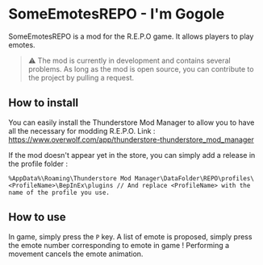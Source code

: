 ﻿# SomeEmotesREPO - I'm Gogole
SomeEmotesREPO is a mod for the R.E.P.O game. It allows players to play emotes.

>⚠ The mod is currently in development and contains several problems. As long as the mod is open source, you can contribute to the project by pulling a request.

## How to install
You can easily install the Thunderstore Mod Manager to allow you to have all the necessary for modding R.E.P.O.
Link : https://www.overwolf.com/app/thunderstore-thunderstore_mod_manager

If the mod doesn't appear yet in the store, you can simply add a release in the profile folder :
```
%AppData%\Roaming\Thunderstore Mod Manager\DataFolder\REPO\profiles\<ProfileName>\BepInEx\plugins // And replace <ProfileName> with the name of the profile you use.
```

## How to use
In game, simply press the `P` key. A list of emote is proposed, simply press the emote number corresponding to emote in game !
Performing a movement cancels the emote animation.